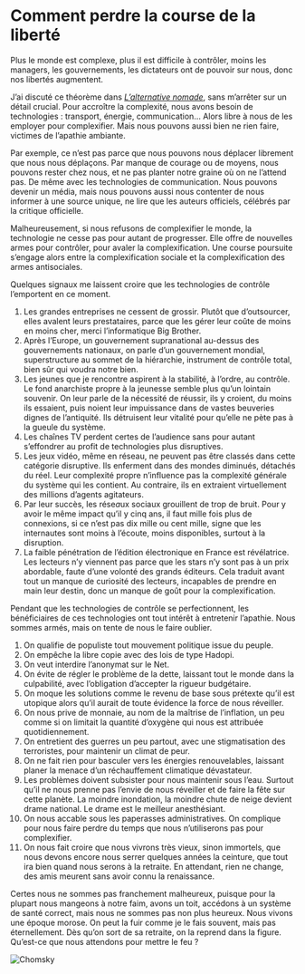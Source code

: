 # Comment perdre la course de la liberté

Plus le monde est complexe, plus il est difficile à contrôler, moins les managers, les gouvernements, les dictateurs ont de pouvoir sur nous, donc nos libertés augmentent.<span id="more-32378"></span>

J’ai discuté ce théorème dans [*L’alternative nomade*](https://tcrouzet.com/alternative-nomade/), sans m’arrêter sur un détail crucial. Pour accroître la complexité, nous avons besoin de technologies : transport, énergie, communication… Alors libre à nous de les employer pour complexifier. Mais nous pouvons aussi bien ne rien faire, victimes de l’apathie ambiante.

Par exemple, ce n’est pas parce que nous pouvons nous déplacer librement que nous nous déplaçons. Par manque de courage ou de moyens, nous pouvons rester chez nous, et ne pas planter notre graine où on ne l’attend pas. De même avec les technologies de communication. Nous pouvons devenir un média, mais nous pouvons aussi nous contenter de nous informer à une source unique, ne lire que les auteurs officiels, célébrés par la critique officielle.

Malheureusement, si nous refusons de complexifier le monde, la technologie ne cesse pas pour autant de progresser. Elle offre de nouvelles armes pour contrôler, pour avaler la complexification. Une course poursuite s’engage alors entre la complexification sociale et la complexification des armes antisociales.

Quelques signaux me laissent croire que les technologies de contrôle l’emportent en ce moment.

1. Les grandes entreprises ne cessent de grossir. Plutôt que d’outsourcer, elles avalent leurs prestataires, parce que les gérer leur coûte de moins en moins cher, merci l’informatique Big Brother.
2. Après l’Europe, un gouvernement supranational au-dessus des gouvernements nationaux, on parle d’un gouvernement mondial, superstructure au sommet de la hiérarchie, instrument de contrôle total, bien sûr qui voudra notre bien.
3. Les jeunes que je rencontre aspirent à la stabilité, à l’ordre, au contrôle. Le fond anarchiste propre à la jeunesse semble plus qu’un lointain souvenir. On leur parle de la nécessité de réussir, ils y croient, du moins ils essaient, puis noient leur impuissance dans de vastes beuveries dignes de l’antiquité. Ils détruisent leur vitalité pour qu’elle ne pète pas à la gueule du système.
4. Les chaînes TV perdent certes de l’audience sans pour autant s’effondrer au profit de technologies plus disruptives.
5. Les jeux vidéo, même en réseau, ne peuvent pas être classés dans cette catégorie disruptive. Ils enferment dans des mondes diminués, détachés du réel. Leur complexité propre n’influence pas la complexité générale du système qui les contient. Au contraire, ils en extraient virtuellement des millions d’agents agitateurs.
6. Par leur succès, les rése*a*ux sociaux grouillent de trop de bruit. Pour y avoir le même impact qu’il y cinq ans, il faut mille fois plus de connexions, si ce n’est pas dix mille ou cent mille, signe que les internautes sont moins à l’écoute, moins disponibles, surtout à la disruption.
7. La faible pénétration de l’édition électronique en France est révélatrice. Les lecteurs n’y viennent pas parce que les stars n’y sont pas à un prix abordable, faute d’une volonté des grands éditeurs. Cela traduit avant tout un manque de curiosité des lecteurs, incapables de prendre en main leur destin, donc un manque de goût pour la complexification.

Pendant que les technologies de contrôle se perfectionnent, les bénéficiaires de ces technologies ont tout intérêt à entretenir l’apathie. Nous sommes armés, mais on tente de nous le faire oublier.

1. On qualifie de populiste tout mouvement politique issue du peuple.
2. On empêche la libre copie avec des lois de type Hadopi.
3. On veut interdire l’anonymat sur le Net.
4. On évite de régler le problème de la dette, laissant tout le monde dans la culpabilité, avec l’obligation d’accepter la rigueur budgétaire.
5. On moque les solutions comme le revenu de base sous prétexte qu’il est utopique alors qu’il aurait de toute évidence la force de nous réveiller.
6. On nous prive de monnaie, au nom de la maîtrise de l’inflation, un peu comme si on limitait la quantité d’oxygène qui nous est attribuée quotidiennement.
7. On entretient des guerres un peu partout, avec une stigmatisation des terroristes, pour maintenir un climat de peur.
8. On ne fait rien pour basculer vers les énergies renouvelables, laissant planer la menace d’un réchauffement climatique dévastateur.
9. Les problèmes doivent subsister pour nous maintenir sous l’eau. Surtout qu’il ne nous prenne pas l’envie de nous réveiller et de faire la fête sur cette planète. La moindre inondation, la moindre chute de neige devient drame national. Le drame est le meilleur anesthésiant.
10. On nous accable sous les paperasses administratives. On complique pour nous faire perdre du temps que nous n’utiliserons pas pour complexifier.
11. On nous fait croire que nous vivrons très vieux, sinon immortels, que nous devons encore nous serrer quelques années la ceinture, que tout ira bien quand nous serons à la retraite. En attendant, rien ne change, des amis meurent sans avoir connu la renaissance.

Certes nous ne sommes pas franchement malheureux, puisque pour la plupart nous mangeons à notre faim, avons un toit, accédons à un système de santé correct, mais nous ne sommes pas non plus heureux. Nous vivons une époque morose. On peut la fuir comme je le fais souvent, mais pas éternellement. Dès qu’on sort de sa retraite, on la reprend dans la figure. Qu’est-ce que nous attendons pour mettre le feu ?

![Chomsky](https://tcrouzet.com/images_tc/2013/04/noam.jpg)